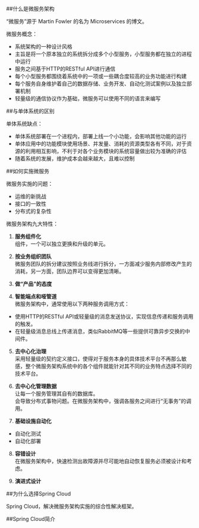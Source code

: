 ##什么是微服务架构

“微服务”源于 Martin Fowler 的名为 Microservices 的博文。  

微服务概念：
+ 系统架构的一种设计风格
+ 主旨是将一个原本独立的系统拆分成多个小型服务，小型服务都在独立的进程中运行
+ 服务之间基于HTTP的RESTful API进行通信
+ 每个小型服务都围绕着系统中的一项或一些耦合度较高的业务功能进行构建
+ 每个服务自身维护着自己的数据存储、业务开发、自动化测试案例以及独立部署机制
+ 轻量级的通信协议作为基础，微服务可以使用不同的语言来编写

##与单体系统的区别

单体系统缺点：
+ 单体系统部署在一个进程内，部署上线一个小功能，会影响其他功能的运行
+ 单体应用中的功能模块使用场景、并发量、消耗的资源类型各有不同，对于资源的利用相互影响，不利于对各个业务模块的系统容量做出较为准确的评估
+ 随着系统的发展，维护成本会越来越大，且难以控制

##如何实施微服务

微服务实施的问题：
+ 运维的新挑战
+ 接口的一致性
+ 分布式的复杂性

微服务架构九大特性：
1. **服务组件化**  
组件，一个可以独立更换和升级的单元。

2. **按业务组织团队**  
微服务团队的拆分建议按照业务线进行拆分，一方面减少服务内部修改产生的消耗，另一方面，团队边界可以变得更加清晰。

3. **做“产品”的态度**

4. **智能端点和哑管道**  
微服务架构中，通常使用以下两种服务调用方式：  
+ 使用HTTP的RESTful API或轻量级的消息发送协议，实现信息传递和服务调用的触发。
+ 在轻量级消息总线上传递消息，类似RabbitMQ等一些提供可靠异步交换的中间件。

5. **去中心化治理**  
采用轻量级的契约定义接口，使得对于服务本身的具体技术平台不再那么敏感，整个微服务架构系统中的各个组件就能针对其不同的业务特点选择不同的技术平台。

6. **去中心化管理数据**  
让每一个服务管理其自有的数据库。  
会导致分布式事物问题。在微服务架构中，强调各服务之间进行“无事务”的调用。

7. **基础设施自动化**  
+ 自动化测试
+ 自动化部署

8. **容错设计**  
在微服务架构中，快速检测出故障源并尽可能地自动恢复服务必须被设计和考虑。

9. **演进式设计**  

##为什么选择Spring Cloud

Spring Cloud，解决微服务架构实施的综合性解决框架。

##Spring Cloud简介







